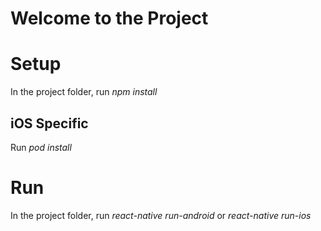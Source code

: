 # Welcome to the Project

# Setup
In the project folder, run *npm install*
## iOS Specific

Run *pod install*

# Run
In the project folder, run *react-native run-android* or *react-native run-ios*

